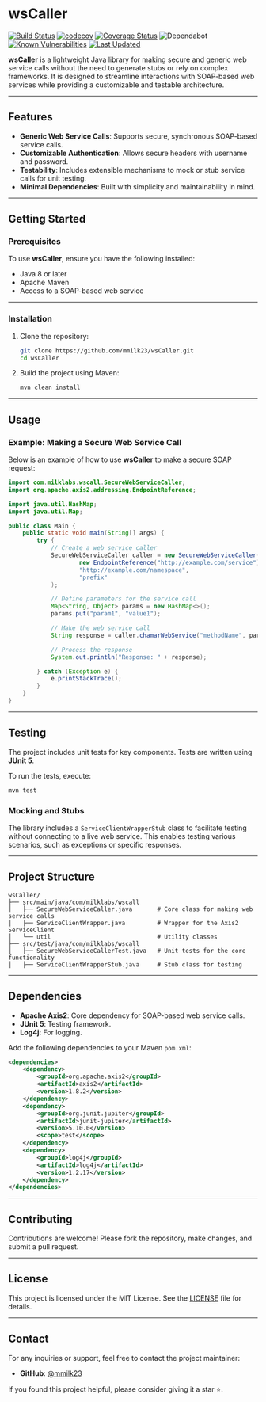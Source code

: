 
# wsCaller

[![Build Status](https://github.com/mmilk23/wsCaller/actions/workflows/maven.yml/badge.svg)](https://github.com/mmilk23/wsCaller/actions)
[![codecov](https://codecov.io/gh/mmilk23/wsCaller/branch/main/graph/badge.svg)](https://codecov.io/gh/mmilk23/wsCaller)
[![Coverage Status](https://coveralls.io/repos/github/mmilk23/wsCaller/badge.svg)](https://coveralls.io/github/mmilk23/wsCaller)
![Dependabot](https://img.shields.io/badge/Dependabot-enabled-brightgreen)
[![Known Vulnerabilities](https://snyk.io/test/github/mmilk23/wsCaller/badge.svg)](https://snyk.io/test/github/mmilk23/wsCaller)
[![Last Updated](https://img.shields.io/github/last-commit/mmilk23/wsCaller.svg)](https://github.com/mmilk23/wsCaller/commits/main)




**wsCaller** is a lightweight Java library for making secure and generic web service calls without the need to generate stubs or rely on complex frameworks. It is designed to streamline interactions with SOAP-based web services while providing a customizable and testable architecture.

---

## Features

- **Generic Web Service Calls**: Supports secure, synchronous SOAP-based service calls.
- **Customizable Authentication**: Allows secure headers with username and password.
- **Testability**: Includes extensible mechanisms to mock or stub service calls for unit testing.
- **Minimal Dependencies**: Built with simplicity and maintainability in mind.

---

## Getting Started

### Prerequisites

To use **wsCaller**, ensure you have the following installed:

- Java 8 or later
- Apache Maven
- Access to a SOAP-based web service

---

### Installation

1. Clone the repository:
   ```bash
   git clone https://github.com/mmilk23/wsCaller.git
   cd wsCaller
   ```

2. Build the project using Maven:
   ```bash
   mvn clean install
   ```

---

## Usage

### Example: Making a Secure Web Service Call

Below is an example of how to use **wsCaller** to make a secure SOAP request:

```java
import com.milklabs.wscall.SecureWebServiceCaller;
import org.apache.axis2.addressing.EndpointReference;

import java.util.HashMap;
import java.util.Map;

public class Main {
    public static void main(String[] args) {
        try {
            // Create a web service caller
            SecureWebServiceCaller caller = new SecureWebServiceCaller(
                    new EndpointReference("http://example.com/service"),
                    "http://example.com/namespace",
                    "prefix"
            );

            // Define parameters for the service call
            Map<String, Object> params = new HashMap<>();
            params.put("param1", "value1");

            // Make the web service call
            String response = caller.chamarWebService("methodName", params, "username", "password");

            // Process the response
            System.out.println("Response: " + response);

        } catch (Exception e) {
            e.printStackTrace();
        }
    }
}
```

---

## Testing

The project includes unit tests for key components. Tests are written using **JUnit 5**.

To run the tests, execute:

```bash
mvn test
```

### Mocking and Stubs

The library includes a `ServiceClientWrapperStub` class to facilitate testing without connecting to a live web service. This enables testing various scenarios, such as exceptions or specific responses.

---

## Project Structure

```
wsCaller/
├── src/main/java/com/milklabs/wscall
│   ├── SecureWebServiceCaller.java       # Core class for making web service calls
│   ├── ServiceClientWrapper.java         # Wrapper for the Axis2 ServiceClient
│   └── util                              # Utility classes
├── src/test/java/com/milklabs/wscall
│   ├── SecureWebServiceCallerTest.java   # Unit tests for the core functionality
│   ├── ServiceClientWrapperStub.java     # Stub class for testing
```

---

## Dependencies

- **Apache Axis2**: Core dependency for SOAP-based web service calls.
- **JUnit 5**: Testing framework.
- **Log4j**: For logging.

Add the following dependencies to your Maven `pom.xml`:

```xml
<dependencies>
    <dependency>
        <groupId>org.apache.axis2</groupId>
        <artifactId>axis2</artifactId>
        <version>1.8.2</version>
    </dependency>
    <dependency>
        <groupId>org.junit.jupiter</groupId>
        <artifactId>junit-jupiter</artifactId>
        <version>5.10.0</version>
        <scope>test</scope>
    </dependency>
    <dependency>
        <groupId>log4j</groupId>
        <artifactId>log4j</artifactId>
        <version>1.2.17</version>
    </dependency>
</dependencies>
```

---

## Contributing

Contributions are welcome! Please fork the repository, make changes, and submit a pull request.

---

## License

This project is licensed under the MIT License. See the [LICENSE](LICENSE) file for details.

---

## Contact

For any inquiries or support, feel free to contact the project maintainer:
- **GitHub**: [@mmilk23](https://github.com/mmilk23)

If you found this project helpful, please consider giving it a star ⭐️.
